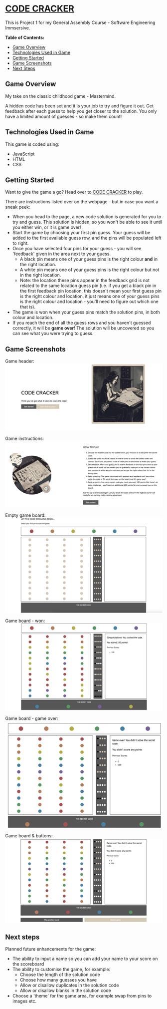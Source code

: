 # [CODE CRACKER](https://meg-coningsby.github.io/mastermind-game-project1/)

This is Project 1 for my General Assembly Course - Software Engineering Immsersive.

**Table of Contents:**

-   [Game Overview](#item-one)
-   [Technologies Used in Game](#item-two)
-   [Getting Started](#item-three)
-   [Game Screenshots](#item-four)
-   [Next Steps](#item-five)

<a id="item-one"></a>

## Game Overview

My take on the classic childhood game - Mastermind.

A hidden code has been set and it is your job to try and figure it out. Get feedback after each guess to help you get closer to the solution. You only have a limited amount of guesses - so make them count!

<a id="item-two"></a>

## Technologies Used in Game

This game is coded using:

-   JavaScript
-   HTML
-   CSS

<a id="item-three"></a>

## Getting Started

Want to give the game a go? Head over to [CODE CRACKER](https://meg-coningsby.github.io/mastermind-game-project1/) to play.

There are instructions listed over on the webpage - but in case you want a sneak peek:

-   When you head to the page, a new code solution is generated for you to try and guess. This solution is hidden, so you won't be able to see it until you either win, or it is game over!
-   Start the game by choosing your first pin guess. Your guess will be added to the first available guess row, and the pins will be populated left to right.
-   Once you have selected four pins for your guess - you will see 'feedback' given in the area next to your guess.
    -   A black pin means one of your guess pins is the right colour **and** in the right location.
    -   A white pin means one of your guess pins is the right colour but not in the right location.
    -   Note: the location these pins appear in the feedback grid is not related to the same location guess pin (i.e. if you get a black pin in the first feedback pin location, this doesn't mean your first guess pin is the right colour and location, it just means one of your guess pins is the right colour and location - you'll need to figure out which one that is).
-   The game is won when your guess pins match the solution pins, in both colour and location.
-   If you reach the end of all the guess rows and you haven't guessed correctly, it will be **game over**! The solution will be uncovered so you can see what you were trying to guess.

<a id="item-four"></a>

## Game Screenshots

Game header:
![](./resources/header-screenshot.png)

Game instructions:
![](./resources/instructions-screenshot.png)

Empty game board:
![](./resources/empty-game-board-screenshot.png)

Game board - won:
![](./resources/won-game-screenshot.png)

Game board - game over:
![](./resources/game-over-screenshot.png)

Game board & buttons:
![](./resources/game-board-and-buttons.png)

<a id="item-five"></a>

## Next steps

Planned future enhancements for the game:

-   The ability to input a name so you can add your name to your score on the scoreboard
-   The ability to customise the game, for example:
    -   Choose the length of the solution code
    -   Choose how many guesses you have
    -   Allow or disallow duplicates in the solution code
    -   Allow or disallow blanks in the solution code
-   Choose a 'theme' for the game area, for example swap from pins to images etc.
